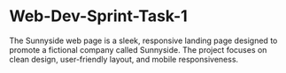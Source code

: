 # Web-Dev-Sprint-Task-1
The Sunnyside web page is a sleek, responsive landing page designed to promote a fictional company called Sunnyside. The project focuses on clean design, user-friendly layout, and mobile responsiveness.
